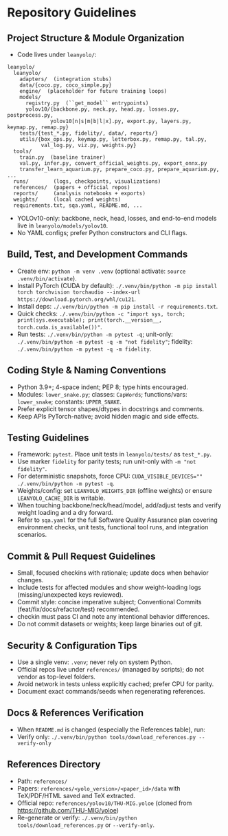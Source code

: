 # Repository Guidelines

## Project Structure & Module Organization
- Code lives under `leanyolo/`:
```
leanyolo/
  leanyolo/
    adapters/  (integration stubs)
    data/{coco.py, coco_simple.py}
    engine/  (placeholder for future training loops)
    models/
      registry.py  (``get_model`` entrypoints)
      yolov10/{backbone.py, neck.py, head.py, losses.py, postprocess.py,
              yolov10[n|s|m|b|l|x].py, export.py, layers.py, keymap.py, remap.py}
    tests/{test_*.py, fidelity/, data/, reports/}
    utils/{box_ops.py, keymap.py, letterbox.py, remap.py, tal.py,
           val_log.py, viz.py, weights.py}
  tools/
    train.py  (baseline trainer)
    val.py, infer.py, convert_official_weights.py, export_onnx.py
    transfer_learn_aquarium.py, prepare_coco.py, prepare_aquarium.py, ...
  runs/        (logs, checkpoints, visualizations)
  references/  (papers + official repos)
  reports/     (analysis notebooks + exports)
  weights/     (local cached weights)
  requirements.txt, sqa.yaml, README.md, ...
```
- YOLOv10-only: backbone, neck, head, losses, and end-to-end models live in `leanyolo/models/yolov10`.
- No YAML configs; prefer Python constructors and CLI flags.

## Build, Test, and Development Commands
- Create env: `python -m venv .venv` (optional activate: `source .venv/bin/activate`).
- Install PyTorch (CUDA by default): `./.venv/bin/python -m pip install torch torchvision torchaudio --index-url https://download.pytorch.org/whl/cu121`.
- Install deps: `./.venv/bin/python -m pip install -r requirements.txt`.
- Quick checks: `./.venv/bin/python -c "import sys, torch; print(sys.executable); print(torch.__version__, torch.cuda.is_available())"`.
- Run tests: `./.venv/bin/python -m pytest -q`; unit-only: `./.venv/bin/python -m pytest -q -m "not fidelity"`; fidelity: `./.venv/bin/python -m pytest -q -m fidelity`.

## Coding Style & Naming Conventions
- Python 3.9+; 4-space indent; PEP 8; type hints encouraged.
- Modules: `lower_snake.py`; classes: `CapWords`; functions/vars: `lower_snake`; constants: `UPPER_SNAKE`.
- Prefer explicit tensor shapes/dtypes in docstrings and comments.
- Keep APIs PyTorch-native; avoid hidden magic and side effects.

## Testing Guidelines
- Framework: `pytest`. Place unit tests in `leanyolo/tests/` as `test_*.py`.
- Use marker `fidelity` for parity tests; run unit-only with `-m "not fidelity"`.
- For deterministic snapshots, force CPU: `CUDA_VISIBLE_DEVICES="" ./.venv/bin/python -m pytest -q`.
- Weights/config: set `LEANYOLO_WEIGHTS_DIR` (offline weights) or ensure `LEANYOLO_CACHE_DIR` is writable.
- When touching backbone/neck/head/model, add/adjust tests and verify weight loading and a dry forward.
- Refer to `sqa.yaml` for the full Software Quality Assurance plan covering environment checks, unit tests, functional tool runs, and integration scenarios.

## Commit & Pull Request Guidelines
- Small, focused checkins with rationale; update docs when behavior changes.
- Include tests for affected modules and show weight-loading logs (missing/unexpected keys reviewed).
- Commit style: concise imperative subject; Conventional Commits (feat/fix/docs/refactor/test) recommended.
- checkin must pass CI and note any intentional behavior differences.
- Do not commit datasets or weights; keep large binaries out of git.

## Security & Configuration Tips
- Use a single venv: `.venv`; never rely on system Python.
- Official repos live under `references/` (managed by scripts); do not vendor as top-level folders.
- Avoid network in tests unless explicitly cached; prefer CPU for parity.
- Document exact commands/seeds when regenerating references.

## Docs & References Verification
- When `README.md` is changed (especially the References table), run:
- Verify only: `./.venv/bin/python tools/download_references.py --verify-only`

## References Directory
- Path: `references/`
- Papers: `references/<yolo_version>/<paper_id>/data` with TeX/PDF/HTML saved and TeX extracted.
- Official repo: `references/yolov10/THU-MIG.yoloe` (cloned from https://github.com/THU-MIG/yoloe)
- Re-generate or verify: `./.venv/bin/python tools/download_references.py` or `--verify-only`.
